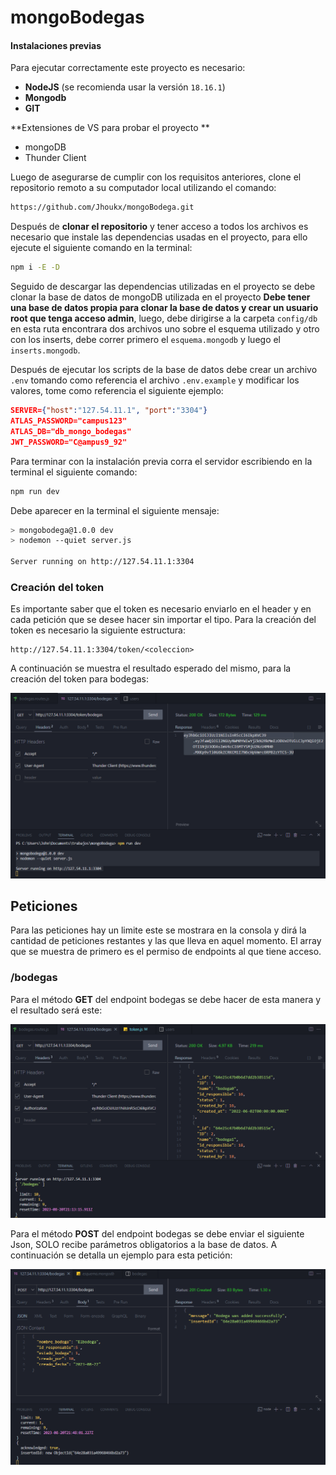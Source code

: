 # mongoBodegas

#### Instalaciones previas

Para ejecutar correctamente este proyecto es necesario:

- **NodeJS** (se recomienda usar la versión `18.16.1`)
- **Mongodb**
- **GIT**

**Extensiones de VS para probar el proyecto **

- mongoDB
- Thunder Client

Luego de asegurarse de cumplir con los requisitos anteriores, clone el repositorio remoto a su computador local utilizando el comando:

```bash
https://github.com/Jhoukx/mongoBodega.git
```

Después de **clonar el repositorio** y tener acceso a todos los archivos es necesario que instale las dependencias usadas en el proyecto, para ello ejecute el siguiente comando en la terminal:

```bash
npm i -E -D
```

Seguido de descargar las dependencias utilizadas en el proyecto se debe clonar la base de datos de mongoDB utilizada en el proyecto **Debe tener una base de datos propia para clonar la base de datos y crear un usuario root que tenga acceso admin**, luego, debe dirigirse a la carpeta `config/db` en esta ruta encontrara dos archivos uno sobre el esquema utilizado y otro con los inserts, debe correr primero el `esquema.mongodb` y luego el `inserts.mongodb`.

Después de ejecutar los scripts de la base de datos debe crear un archivo `.env` tomando como referencia el archivo `.env.example`  y modificar los valores, tome como referencia el siguiente ejemplo:

```json
SERVER={"host":"127.54.11.1", "port":"3304"}
ATLAS_PASSWORD="campus123"
ATLAS_DB="db_mongo_bodegas"
JWT_PASSWORD="C@ampus9_92"
```

Para terminar con la instalación previa corra el servidor escribiendo en la terminal el siguiente comando:

```bash
npm run dev
```

Debe aparecer en la terminal el siguiente mensaje:
```bash
> mongobodega@1.0.0 dev
> nodemon --quiet server.js

Server running on http://127.54.11.1:3304
```

### Creación del token

Es importante saber que el token es necesario enviarlo en el header y en cada petición que se desee hacer sin importar el tipo. Para la creación del token es necesario la siguiente estructura:
```http
http://127.54.11.1:3304/token/<coleccion>
```

A continuación se muestra el resultado esperado del mismo, para la creación del token para bodegas:

<img src="./images/creacionToken.png" alt="crearToken" style="zoom:80%;"/>

## Peticiones

Para las peticiones hay un limite este se mostrara en la consola y dirá la cantidad de peticiones restantes y las que lleva en aquel momento. El array que se muestra de primero es el permiso de endpoints al que tiene acceso.

### /bodegas

Para el método **GET** del endpoint bodegas se debe hacer de esta manera y el resultado será este:

<img src="./images/useToken.png" alt="TokenHeader" style="zoom:80%;"/>

Para el método **POST** del endpoint bodegas se debe enviar el siguiente Json, SOLO recibe parámetros obligatorios a la base de datos. A continuación se detalla un ejemplo para esta petición:

<img src="./images/postBodegas.png" alt="TokenHeader" style="zoom:80%;"/>
